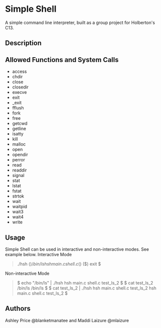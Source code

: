 # Simple Shell
A simple command line interpreter, built as a group project for Holberton's
C13.

## Description

## Allowed Functions and System Calls
* access
* chdir
* close
* closedir
* execve
* exit
* _exit
* fflush
* fork
* free
* getcwd
* getline
* isatty
* kill
* malloc
* open
* opendir
* perror
* read
* readdir
* signal
* stat
* lstat
* fstat
* strtok
* wait
* waitpid
* wait3
* wait4
* write

## Usage
Simple Shell can be used in interactive and non-interactive modes. See example below.
Interactive Mode

>./hsh
($) /bin/ls
hsh main.c shell.c
($)
($) exit
$

Non-interactive Mode
>$ echo "/bin/ls" | ./hsh
hsh main.c shell.c test_ls_2
$
$ cat test_ls_2
/bin/ls
/bin/ls
$
$ cat test_ls_2 | ./hsh
hsh main.c shell.c test_ls_2
hsh main.c shell.c test_ls_2
$


## Authors
Ashley Price @blanketmanatee and Maddi Laizure @mlaizure
